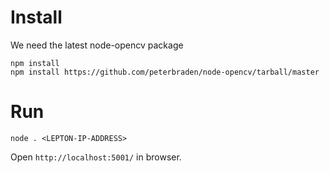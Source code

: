 # Install

We need the latest node-opencv package

    npm install
    npm install https://github.com/peterbraden/node-opencv/tarball/master


# Run

    node . <LEPTON-IP-ADDRESS>

Open `http://localhost:5001/` in browser.
